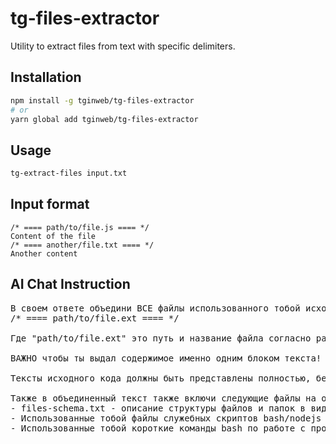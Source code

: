 # tg-files-extractor

Utility to extract files from text with specific delimiters.

## Installation

```bash
npm install -g tginweb/tg-files-extractor
# or
yarn global add tginweb/tg-files-extractor
```

## Usage

```bash
tg-extract-files input.txt
```

## Input format

```
/* ==== path/to/file.js ==== */
Content of the file
/* ==== another/file.txt ==== */
Another content
```

## AI Chat Instruction
<pre>
В своем ответе объедини ВСЕ файлы использованного тобой исходного кода как общий текст с разделителем вида:
/* ==== path/to/file.ext ==== */

Где "path/to/file.ext" это путь и название файла согласно разработанной тобой структуре.

ВАЖНО чтобы ты выдал содержимое именно одним блоком текста! Важно чтобы ты оформил единый текст также как ты оформляешь любой код исходником (в блок с кнопками Copy, Download).

Тексты исходного кода должны быть представлены полностью, без пропусков и отсылок на прошлые ответы.

Также в объединенный текст также включи следующие файлы на основе текущей структуры проекта:
- files-schema.txt - описание структуры файлов и папок в виде acsii дерева
- Использованные тобой файлы служебных скриптов bash/nodejs (если такие будут) размести в отдельном каталоге scripts с наименованими по смыслу
- Использованные тобой короткие команды bash по работе с проектом (например "npm install & npm run build") - размести в виде файлов в каталоге bash с наименованиями по смыслу
</pre>
